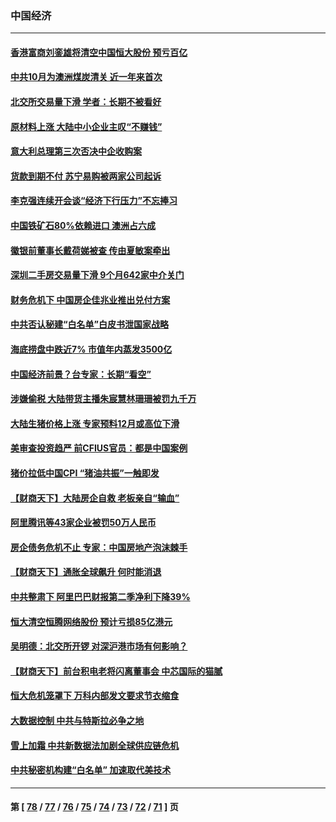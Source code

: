 ### 中国经济
---
#### [香港富商刘銮雄将清空中国恒大股份 预亏百亿](../../pages/ncid283/n13395226.md) 
#### [中共10月为澳洲煤炭清关 近一年来首次](../../pages/ncid283/n13395238.md) 
#### [北交所交易量下滑 学者：长期不被看好](../../pages/ncid283/n13394899.md) 
#### [原材料上涨 大陆中小企业主叹“不赚钱”](../../pages/ncid283/n13394445.md) 
#### [意大利总理第三次否决中企收购案](../../pages/ncid283/n13393980.md) 
#### [货款到期不付 苏宁易购被两家公司起诉](../../pages/ncid283/n13392896.md) 
#### [李克强连续开会谈“经济下行压力”不忘捧习](../../pages/ncid283/n13393066.md) 
#### [中国铁矿石80%依赖进口 澳洲占六成](../../pages/ncid283/n13392463.md) 
#### [徽银前董事长戴荷娣被查 传由夏敏案牵出](../../pages/ncid283/n13392838.md) 
#### [深圳二手房交易量下滑 9个月642家中介关门](../../pages/ncid283/n13392357.md) 
#### [财务危机下 中国房企佳兆业推出兑付方案](../../pages/ncid283/n13391729.md) 
#### [中共否认秘建“白名单”白皮书泄国家战略](../../pages/ncid283/n13389371.md) 
#### [海底捞盘中跌近7% 市值年内蒸发3500亿](../../pages/ncid283/n13391583.md) 
#### [中国经济前景？台专家：长期“看空”](../../pages/ncid283/n13391249.md) 
#### [涉嫌偷税 大陆带货主播朱宸慧林珊珊被罚九千万](../../pages/ncid283/n13390917.md) 
#### [大陆生猪价格上涨 专家预料12月或高位下滑](../../pages/ncid283/n13389959.md) 
#### [美审查投资趋严 前CFIUS官员：都是中国案例](../../pages/ncid283/n13380424.md) 
#### [猪价拉低中国CPI “猪油共振”一触即发](../../pages/ncid283/n13388686.md) 
#### [【财商天下】大陆房企自救 老板亲自“输血”](../../pages/ncid283/n13388317.md) 
#### [阿里腾讯等43家企业被罚50万人民币](../../pages/ncid283/n13387692.md) 
#### [房企债务危机不止 专家：中国房地产泡沫棘手](../../pages/ncid283/n13386589.md) 
#### [【财商天下】通胀全球飙升 何时能消退](../../pages/ncid283/n13384816.md) 
#### [中共整肃下 阿里巴巴财报第二季净利下降39%](../../pages/ncid283/n13384529.md) 
#### [恒大清空恒腾网络股份 预计亏损85亿港元](../../pages/ncid283/n13383242.md) 
#### [吴明德：北交所开锣 对深沪港市场有何影响？](../../pages/ncid283/n13382736.md) 
#### [【财商天下】前台积电老将闪离董事会 中芯国际的猫腻](../../pages/ncid283/n13382037.md) 
#### [恒大危机笼罩下 万科内部发文要求节衣缩食](../../pages/ncid283/n13382362.md) 
#### [大数据控制 中共与特斯拉必争之地](../../pages/ncid283/n13382284.md) 
#### [雪上加霜 中共新数据法加剧全球供应链危机](../../pages/ncid283/n13382176.md) 
#### [中共秘密机构建“白名单” 加速取代美技术](../../pages/ncid283/n13381882.md) 

---
#### 第 [ [78](./78.md) / [77](./77.md) / [76](./76.md) / [75](./75.md) / [74](./74.md) / [73](./73.md) / [72](./72.md) / [71](./71.md) ] 页
